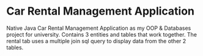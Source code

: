 # Car Rental Management Application
Native Java Car Rental Management Application as my OOP & Databases project for university. Contains 3 entities and tables that work together. The rental tab uses a multiple join sql query to display data from the other 2 tables.
